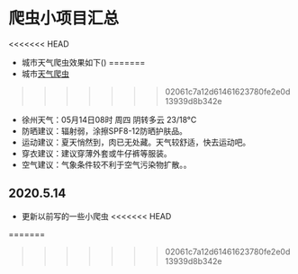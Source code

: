 # 爬虫小项目汇总

<<<<<<< HEAD
+ 城市天气爬虫效果如下()
=======
+ 城市[天气爬虫](https://github.com/972054808/python-tools/blob/master/%E7%88%AC%E8%99%AB%E6%B1%87%E6%80%BB/crawweather/craw_wether.py)
>>>>>>> 02061c7a12d61461623780fe2e0d13939d8b342e
  + 徐州天气：05月14日08时 周四  阴转多云  23/18°C
  + 防晒建议：辐射弱，涂擦SPF8-12防晒护肤品。
  + 运动建议：夏天悄然到，肉已无处藏。天气较舒适，快去运动吧。
  + 穿衣建议：建议穿薄外套或牛仔裤等服装。
  + 空气建议：气象条件较不利于空气污染物扩散。。

## 2020.5.14

+ 更新以前写的一些小爬虫
<<<<<<< HEAD

=======
>>>>>>> 02061c7a12d61461623780fe2e0d13939d8b342e
